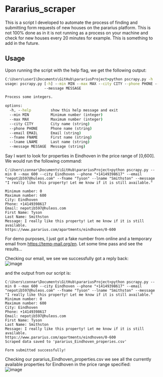 # Pararius_scraper
This is a script I developed to automate the process of finding and submitting form requests of new houses on the pararius platform. This is not 100% done as in it is not running as a process on your machine and check for new houses every 20 minutes for example. This is something to add in the future.

## Usage
Upon running the script with the help flag, we get the following output:
```cmd
C:\Users\user1\Documents\GitHub\parariusProject>python pscrapy.py -h
usage: pscrapy.py [-h] --min MIN --max MAX --city CITY --phone PHONE --email EMAIL --fname FNAME --lname LNAME
                  --message MESSAGE

Process some integers.

options:
  -h, --help         show this help message and exit
  --min MIN          Minimum number (integer)
  --max MAX          Maximum number (integer)
  --city CITY        City name (string)
  --phone PHONE      Phone name (string)
  --email EMAIL      Email (string)
  --fname FNAME      First name (string)
  --lname LNAME      Last name (string)
  --message MESSAGE  Message (string)
```

Say I want to look for properties in Eindhoven in the price range of [0,600]. We would run the following command:
```
C:\Users\connar\Documents\GitHub\parariusProject>python pscrapy.py --min 0 --max 600 --city Eindhoven --phone "+14149398617" --email "nepotib597@huleos.com" --fname "Tyson" --lname "Smithston" --message "I really like this property! Let me know if it is still available."

Minimum number: 0
Maximum number: 600
City: Eindhoven
Phone: +14149398617
Email: nepotib597@huleos.com
First Name: Tyson
Last Name: Smithston
Message: I really like this property! Let me know if it is still available.
https://www.pararius.com/apartments/eindhoven/0-600
```
For demo purposes, I just got a fake number from online and a temporary email from https://temp-mail.org/en.
Let some time pass and see the results...

Checking our email, we see we successfully got a reply back:  
![image](https://github.com/connar/Pararius_scraper/assets/87579399/0568f537-7d05-4c9b-8346-26cb12d02992)

and the output from our script is:  
```
C:\Users\connar\Documents\GitHub\parariusProject>python pscrapy.py --min 0 --max 600 --city Eindhoven --phone "+14149398617" --email "nepotib597@huleos.com" --fname "Tyson" --lname "Smithston" --message "I really like this property! Let me know if it is still available."
Minimum number: 0
Maximum number: 600
City: Eindhoven
Phone: +14149398617
Email: nepotib597@huleos.com
First Name: Tyson
Last Name: Smithston
Message: I really like this property! Let me know if it is still available.
https://www.pararius.com/apartments/eindhoven/0-600
Scraped data saved to 'pararius_Eindhoven_properies.csv'

Form submitted successfully!
```

Checking our pararius_Eindhoven_properties.csv we see all the currently available properties for Eindhoven in the price range specified:   
![image](https://github.com/connar/Pararius_scraper/assets/87579399/c3c3ad23-5abf-4ece-928a-c7a9e46be618)
